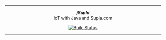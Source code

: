 ***

<div align="center">
    <b><em>jSupla</em></b><br>
    IoT with Java and Supla.com
</div>

<div align="center">


[![Build Status](https://travis-ci.org/magx2/jSupla.svg?branch=master)](https://travis-ci.org/magx2/jSupla)

</div>

***